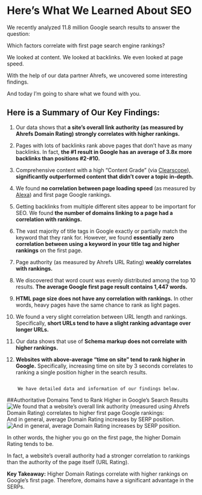 # Here’s What We Learned About SEO
We recently analyzed 11.8 million Google search results to answer the question:

Which factors correlate with first page search engine rankings?

We looked at content. We looked at backlinks. We even looked at page speed.

With the help of our data partner Ahrefs, we uncovered some interesting findings.

And today I’m going to share what we found with you.
## Here is a Summary of Our Key Findings:
1. Our data shows that **a site’s overall link authority (as measured by Ahrefs Domain Rating) strongly correlates with higher rankings.**

2. Pages with lots of backlinks rank above pages that don’t have as many backlinks. In fact, **the #1 result in Google has an average of 3.8x more backlinks than positions #2-#10.**

3. Comprehensive content with a high “Content Grade” (via [Clearscope](https://www.clearscope.io/)), **significantly outperformed content that didn’t cover a topic in-depth.**

4. We found **no correlation between page loading speed** (as measured by [Alexa](https://www.alexa.com/)) and first page Google rankings.

5. Getting backlinks from multiple different sites appear to be important for SEO. We found **the number of domains linking to a page had a correlation with rankings.**

6. The vast majority of title tags in Google exactly or partially match the keyword that they rank for. However, we found **essentially zero correlation between using a keyword in your title tag and higher rankings** on the first page.

7. Page authority (as measured by Ahrefs URL Rating) **weakly correlates with rankings.**

8. We discovered that word count was evenly distributed among the top 10 results. **The average Google first page result contains 1,447 words.**

9. **HTML page size does not have any correlation with rankings.** In other words, heavy pages have the same chance to rank as light pages.

10. We found a very slight correlation between URL length and rankings. Specifically, **short URLs tend to have a slight ranking advantage over longer URLs.**

11. Our data shows that use of **Schema markup does not correlate with higher rankings.**

12. **Websites with above-average “time on site” tend to rank higher in Google.** Specifically, increasing time on site by 3 seconds correlates to ranking a single position higher in the search results.
~~~~

    We have detailed data and information of our findings below.
~~~~

##Authoritative Domains Tend to Rank Higher in Google’s Search Results
![We found that a website’s overall link authority (measured using Ahrefs Domain Rating) correlates to higher first page Google rankings:](https://mk0apibacklinkov1r5n.kinstacdn.com/app/uploads/2020/03/ahrefs-domain-rating-correlates-with-higher-first-page-google-rankings-960x711.webp)
And in general, average Domain Rating increases by SERP position.
![And in general, average Domain Rating increases by SERP position.](https://mk0apibacklinkov1r5n.kinstacdn.com/app/uploads/2020/03/average-domain-rating-increases-by-serp-position-960x746.webp)

In other words, the higher you go on the first page, the higher Domain Rating tends to be.

In fact, a website’s overall authority had a stronger correlation to rankings than the authority of the page itself (URL Rating).

**Key Takeaway:** Higher Domain Ratings correlate with higher rankings on Google’s first page. Therefore, domains have a significant advantage in the SERPs.
